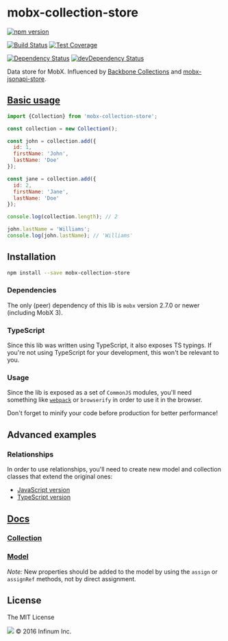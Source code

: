 # mobx-collection-store

[![npm version](https://badge.fury.io/js/mobx-collection-store.svg)](https://badge.fury.io/js/mobx-collection-store)

[![Build Status](https://travis-ci.org/infinum/mobx-collection-store.svg?branch=master)](https://travis-ci.org/infinum/mobx-collection-store)
[![Test Coverage](https://codeclimate.com/github/infinum/mobx-collection-store/badges/coverage.svg)](https://codeclimate.com/github/infinum/mobx-collection-store/coverage)

[![Dependency Status](https://david-dm.org/infinum/mobx-collection-store.svg)](https://david-dm.org/infinum/mobx-collection-store)
[![devDependency Status](https://david-dm.org/infinum/mobx-collection-store/dev-status.svg)](https://david-dm.org/infinum/mobx-collection-store#info=devDependencies)

Data store for MobX. Influenced by [Backbone Collections](http://backbonejs.org/#Collection) and [mobx-jsonapi-store](https://github.com/infinum/mobx-jsonapi-store).

## [Basic usage](examples/basic.js)

```javascript
import {Collection} from 'mobx-collection-store';

const collection = new Collection();

const john = collection.add({
  id: 1,
  firstName: 'John',
  lastName: 'Doe'
});

const jane = collection.add({
  id: 2,
  firstName: 'Jane',
  lastName: 'Doe'
});

console.log(collection.length); // 2

john.lastName = 'Williams';
console.log(john.lastName); // 'Williams'
```
## Installation

```bash
npm install --save mobx-collection-store
```

### Dependencies

The only (peer) dependency of this lib is `mobx` version 2.7.0 or newer (including MobX 3).

### TypeScript

Since this lib was written using TypeScript, it also exposes TS typings. If you're not using TypeScript for your development, this won't be relevant to you.

### Usage

Since the lib is exposed as a set of `CommonJS` modules, you'll need something like [`webpack`](https://webpack.js.org/concepts/) or `browserify` in order to use it in the browser.

Don't forget to minify your code before production for better performance!

## Advanced examples

### Relationships

In order to use relationships, you'll need to create new model and collection classes that extend the original ones:

* [JavaScript version](examples/relationships.js)
* [TypeScript version](examples/relationships.ts)

## [Docs](https://infinum.github.io/mobx-collection-store/index.html)

### [Collection](https://infinum.github.io/mobx-collection-store/classes/collection.html)

### [Model](https://infinum.github.io/mobx-collection-store/classes/model.html)

*Note:* New properties should be added to the model by using the `assign` or `assignRef` methods, not by direct assignment.

## License

The MIT License

![](https://assets.infinum.co/assets/brand-logo-9e079bfa1875e17c8c1f71d1fee49cf0.svg) © 2016 Infinum Inc.